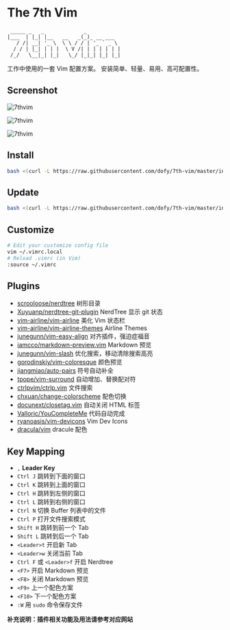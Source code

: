 # The 7th Vim

```
 _____ _   _             _           
|___  | |_| |__   __   _(_)_ __ ___  
   / /| __| '_ \  \ \ / / | '_ ` _ \ 
  / / | |_| | | |  \ V /| | | | | | |
 /_/   \__|_| |_|   \_/ |_|_| |_| |_|
```

工作中使用的一套 Vim 配置方案。 安装简单、轻量、易用、高可配置性。

## Screenshot

![7thvim][screen-shot-1]

![7thvim][screen-shot-2]

![7thvim][screen-shot-3]

## Install

```bash
bash <(curl -L https://raw.githubusercontent.com/dofy/7th-vim/master/install.sh) -i
```

## Update

```bash
bash <(curl -L https://raw.githubusercontent.com/dofy/7th-vim/master/install.sh) -u
```

## Customize

```bash
# Edit your customize config file
vim ~/.vimrc.local
# Reload .vimrc (in Vim)
:source ~/.vimrc
```

## Plugins

- [scrooloose/nerdtree][plug01] 树形目录
- [Xuyuanp/nerdtree-git-plugin][plug02] NerdTree 显示 git 状态
- [vim-airline/vim-airline][plug03] 美化 Vim 状态栏
- [vim-airline/vim-airline-themes][plug04] Airline Themes
- [junegunn/vim-easy-align][plug05] 对齐插件，强迫症福音
- [iamcco/markdown-preview.vim][plug06] Markdown 预览
- [junegunn/vim-slash][plug07] 优化搜索，移动清除搜索高亮
- [gorodinskiy/vim-coloresque][plug08] 颜色预览
- [jiangmiao/auto-pairs][plug09] 符号自动补全
- [tpope/vim-surround][plug10] 自动增加、替换配对符
- [ctrlpvim/ctrlp.vim][plug11] 文件搜索
- [chxuan/change-colorscheme][plug12] 配色切换
- [docunext/closetag.vim][plug13] 自动关闭 HTML 标签
- [Valloric/YouCompleteMe][plug14] 代码自动完成
- [ryanoasis/vim-devicons][plug15] Vim Dev Icons
- [dracula/vim][color] dracule 配色

## Key Mapping

- `,` **Leader Key**
- `Ctrl J` 跳转到下面的窗口
- `Ctrl K` 跳转到上面的窗口
- `Ctrl H` 跳转到左侧的窗口
- `Ctrl L` 跳转到右侧的窗口
- `Ctrl N` 切换 Buffer 列表中的文件
- `Ctrl P` 打开文件搜索模式
- `Shift H` 跳转到前一个 Tab
- `Shift L` 跳转到后一个 Tab
- `<Leader>t` 开启新 Tab
- `<Leader>w` 关闭当前 Tab
- `Ctrl F` 或 `<Leader>f` 开启 Nerdtree
- `<F7>` 开启 Markdown 预览
- `<F8>` 关闭 Markdown 预览
- `<F9>` 上一个配色方案
- `<F10>` 下一个配色方案
- `:W` 用 `sudo` 命令保存文件

**补充说明：插件相关功能及用法请参考对应网站**

[screen-shot-1]: https://user-images.githubusercontent.com/344197/34243545-3b92507e-e65c-11e7-8a26-2b763f4b291a.png
[screen-shot-2]: https://user-images.githubusercontent.com/344197/34251542-72916ee2-e67b-11e7-8932-f377b121b60b.png
[screen-shot-3]: https://user-images.githubusercontent.com/344197/34251767-1861bb24-e67c-11e7-8018-2942507de915.png
[plug01]: https://github.com/scrooloose/nerdtree
[plug02]: https://github.com/Xuyuanp/nerdtree-git-plugin
[plug03]: https://github.com/vim-airline/vim-airline
[plug04]: https://github.com/vim-airline/vim-airline-themes
[plug05]: https://github.com/junegunn/vim-easy-align
[plug06]: https://github.com/iamcco/markdown-preview.vim
[plug07]: https://github.com/junegunn/vim-slash
[plug08]: https://github.com/gorodinskiy/vim-coloresque
[plug09]: https://github.com/jiangmiao/auto-pairs
[plug10]: https://github.com/tpope/vim-surround
[plug11]: https://github.com/ctrlpvim/ctrlp.vim
[plug12]: https://github.com/chxuan/change-colorscheme
[plug13]: https://github.com/docunext/closetag.vim
[plug14]: https://github.com/Valloric/YouCompleteMe
[plug15]: https://github.com/ryanoasis/vim-devicons
[color]: https://github.com/dracula/vim
